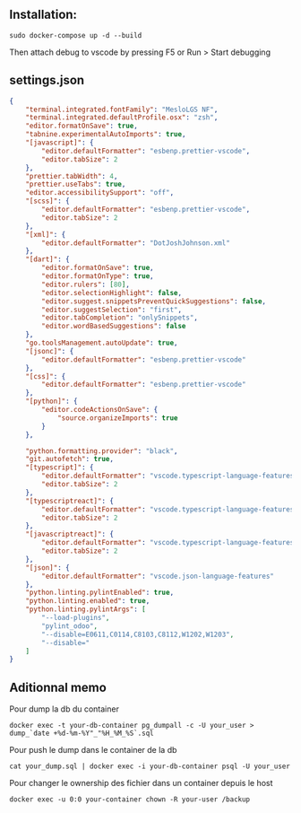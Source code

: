 ## Installation:



```
sudo docker-compose up -d --build
```

Then attach debug to vscode by pressing F5 or Run > Start debugging
<!-- 
## Liste des extensions interressantes:

![alt text](extensions.png) -->

## settings.json

```json
{
	"terminal.integrated.fontFamily": "MesloLGS NF",
	"terminal.integrated.defaultProfile.osx": "zsh",
	"editor.formatOnSave": true,
	"tabnine.experimentalAutoImports": true,
	"[javascript]": {
		"editor.defaultFormatter": "esbenp.prettier-vscode",
		"editor.tabSize": 2
	},
	"prettier.tabWidth": 4,
	"prettier.useTabs": true,
	"editor.accessibilitySupport": "off",
	"[scss]": {
		"editor.defaultFormatter": "esbenp.prettier-vscode",
		"editor.tabSize": 2
	},
	"[xml]": {
		"editor.defaultFormatter": "DotJoshJohnson.xml"
	},
	"[dart]": {
		"editor.formatOnSave": true,
		"editor.formatOnType": true,
		"editor.rulers": [80],
		"editor.selectionHighlight": false,
		"editor.suggest.snippetsPreventQuickSuggestions": false,
		"editor.suggestSelection": "first",
		"editor.tabCompletion": "onlySnippets",
		"editor.wordBasedSuggestions": false
	},
	"go.toolsManagement.autoUpdate": true,
	"[jsonc]": {
		"editor.defaultFormatter": "esbenp.prettier-vscode"
	},
	"[css]": {
		"editor.defaultFormatter": "esbenp.prettier-vscode"
	},
	"[python]": {
		"editor.codeActionsOnSave": {
			"source.organizeImports": true
		}
	},

	"python.formatting.provider": "black",
	"git.autofetch": true,
	"[typescript]": {
		"editor.defaultFormatter": "vscode.typescript-language-features",
		"editor.tabSize": 2
	},
	"[typescriptreact]": {
		"editor.defaultFormatter": "vscode.typescript-language-features",
		"editor.tabSize": 2
	},
	"[javascriptreact]": {
		"editor.defaultFormatter": "vscode.typescript-language-features",
		"editor.tabSize": 2
	},
	"[json]": {
		"editor.defaultFormatter": "vscode.json-language-features"
	},
	"python.linting.pylintEnabled": true,
	"python.linting.enabled": true,
	"python.linting.pylintArgs": [
		"--load-plugins",
		"pylint_odoo",
		"--disable=E0611,C0114,C8103,C8112,W1202,W1203",
		"--disable="
	]
}
```

## Aditionnal memo

Pour dump la db du container
```
docker exec -t your-db-container pg_dumpall -c -U your_user > dump_`date +%d-%m-%Y"_"%H_%M_%S`.sql
```

Pour push le dump dans le container de la db
```
cat your_dump.sql | docker exec -i your-db-container psql -U your_user
```

Pour changer le ownership des fichier dans un container depuis le host
```
docker exec -u 0:0 your-container chown -R your-user /backup
```